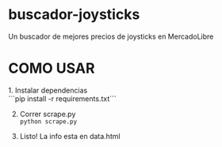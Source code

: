 # buscador-joysticks
Un buscador de mejores precios de joysticks en MercadoLibre

<h1> COMO USAR </h1>
1. Instalar dependencias <br>
```pip install -r requirements.txt```

2. Correr scrape.py <br>
```python scrape.py```

3. Listo! La info esta en data.html
